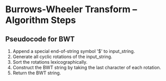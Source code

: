 # Burrows-Wheeler Transform – Algorithm Steps

## Pseudocode for BWT


1. Append a special end-of-string symbol '$' to input_string.
2. Generate all cyclic rotations of the input_string.
3. Sort the rotations lexicographically.
4. Construct the BWT string by taking the last character of each rotation.
5. Return the BWT string.



